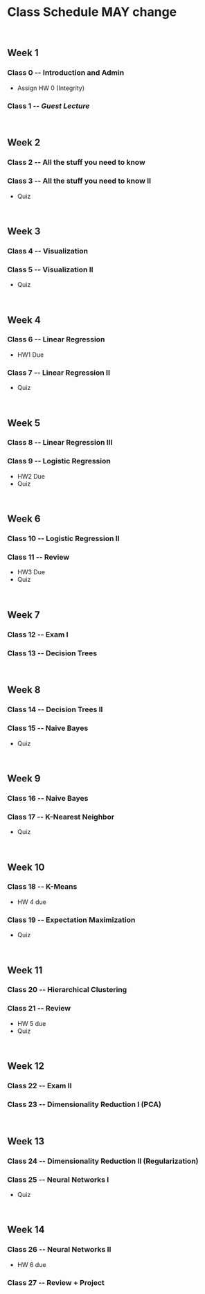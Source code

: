 # Class Schedule MAY change

</br>

## Week 1
### Class 0 -- Introduction and Admin
* Assign HW 0 (Integrity)
### Class 1 -- *Guest Lecture*

</br>

## Week 2
### Class 2 -- All the stuff you need to know
### Class 3 -- All the stuff you need to know II
* Quiz

</br>

## Week 3
### Class 4 -- Visualization
### Class 5 -- Visualization II
* Quiz

</br>

## Week 4
### Class 6 -- Linear Regression
* HW1 Due
### Class 7 -- Linear Regression II
* Quiz

</br>

## Week 5
### Class 8 -- Linear Regression III
### Class 9 -- Logistic Regression
* HW2 Due
* Quiz

</br>

## Week 6
### Class 10 -- Logistic Regression II
### Class 11 -- Review
* HW3 Due
* Quiz

</br>

## Week 7
### Class 12 -- Exam I
### Class 13 -- Decision Trees

</br>

## Week 8
### Class 14 -- Decision Trees II
### Class 15 -- Naive Bayes
* Quiz

</br>

## Week 9
### Class 16 -- Naive Bayes
### Class 17 -- K-Nearest Neighbor
* Quiz

</br>

## Week 10
### Class 18 -- K-Means
* HW 4 due
### Class 19 -- Expectation Maximization
* Quiz

</br>

## Week 11
### Class 20 -- Hierarchical Clustering
### Class 21 -- Review
* HW 5 due
* Quiz

</br>

## Week 12
### Class 22 -- Exam II
### Class 23 -- Dimensionality Reduction I (PCA)

</br>

## Week 13
### Class 24 -- Dimensionality Reduction II (Regularization)
### Class 25 -- Neural Networks I
* Quiz

</br>

## Week 14
### Class 26 -- Neural Networks II
* HW 6 due
### Class 27 -- Review + Project
